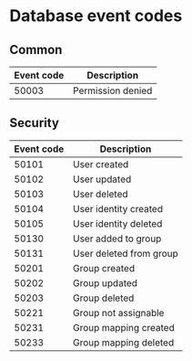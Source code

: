 # Database event codes 


## Common

| Event code  | Description |
| ------------- | ------------- |
| 50003  | Permission denied  |


## Security

| Event code  | Description |
| ------------- | ------------- |
| 50101  | User created  |
| 50102  | User updated  |
| 50103  | User deleted  |
| 50104  | User identity created  |
| 50105  | User identity deleted  |
| 50130  | User added to group  |
| 50131  | User deleted from group  |
| 50201  | Group created  |
| 50202  | Group updated  |
| 50203  | Group deleted  |
| 50221  | Group not assignable  |
| 50231  | Group mapping created  |
| 50233  | Group mapping deleted  |
